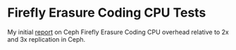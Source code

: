 # Firefly Erasure Coding CPU Tests

My initial [report](https://drive.google.com/file/d/0B2gTBZrkrnpZM3c4TUpvOGo3Mk0/view?usp=sharing&resourcekey=0-RTGdVKDX_GlFdf8WPgVm5A) on Ceph Firefly Erasure Coding CPU overhead relative to 2x and 3x replication in Ceph.
